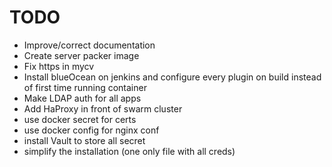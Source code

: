 # TODO
- Improve/correct documentation
- Create server packer image
- Fix https in mycv
- Install blueOcean on jenkins and configure every plugin on build instead of first time running container
- Make LDAP auth for all apps
- Add HaProxy in front of swarm cluster
- use docker secret for certs
- use docker config for nginx conf
- install Vault to store all secret
- simplify the installation (one only file with all creds)
